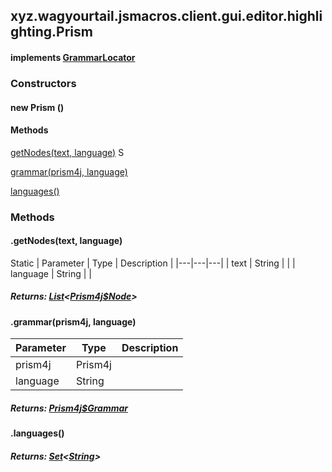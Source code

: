

xyz.wagyourtail.jsmacros.client.gui.editor.highlighting.Prism
-------------------------------------------------------------

#### implements [GrammarLocator](1.9.2/)

### Constructors

#### new Prism ()




#### Methods

[getNodes(text, language)](#getNodes-String-String-)
S


[grammar(prism4j, language)](#grammar-Prism4j-String-)


[languages()](#languages-)



### Methods

#### .getNodes(text, language)

Static
| Parameter | Type | Description |
|---|---|---|
| text | String |  |
| language | String |  |

##### Returns: [List](https://docs.oracle.com/javase/8/docs/api/index.html?java/util/List.html)<[Prism4j$Node](1.9.2/)>



#### .grammar(prism4j, language)

| Parameter | Type | Description |
|---|---|---|
| prism4j | Prism4j |  |
| language | String |  |

##### Returns: [Prism4j$Grammar](1.9.2/)



#### .languages()


##### Returns: [Set](https://docs.oracle.com/javase/8/docs/api/index.html?java/util/Set.html)<[String](https://docs.oracle.com/javase/8/docs/api/index.html?java/lang/String.html)>




